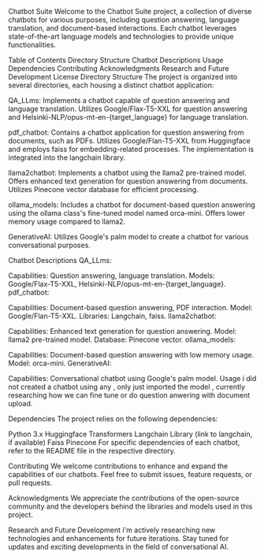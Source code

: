 Chatbot Suite
Welcome to the Chatbot Suite project, a collection of diverse chatbots for various purposes, including question answering, language translation, and document-based interactions. Each chatbot leverages state-of-the-art language models and technologies to provide unique functionalities.

Table of Contents
Directory Structure
Chatbot Descriptions
Usage
Dependencies
Contributing
Acknowledgments
Research and Future Development
License
Directory Structure
The project is organized into several directories, each housing a distinct chatbot application:

QA_LLms: Implements a chatbot capable of question answering and language translation. Utilizes Google/Flax-T5-XXL for question answering and Helsinki-NLP/opus-mt-en-{target_language} for language translation.

pdf_chatbot: Contains a chatbot application for question answering from documents, such as PDFs. Utilizes Google/Flan-T5-XXL from Huggingface and employs faiss for embedding-related processes. The implementation is integrated into the langchain library.

llama2chatbot: Implements a chatbot using the llama2 pre-trained model. Offers enhanced text generation for question answering from documents. Utilizes Pinecone vector database for efficient processing.

ollama_models: Includes a chatbot for document-based question answering using the ollama class's fine-tuned model named orca-mini. Offers lower memory usage compared to llama2.

GenerativeAI: Utilizes Google's palm model to create a chatbot for various conversational purposes.

Chatbot Descriptions
QA_LLms:

Capabilities: Question answering, language translation.
Models: Google/Flax-T5-XXL, Helsinki-NLP/opus-mt-en-{target_language}.
pdf_chatbot:

Capabilities: Document-based question answering, PDF interaction.
Model: Google/Flan-T5-XXL.
Libraries: Langchain, faiss.
llama2chatbot:

Capabilities: Enhanced text generation for question answering.
Model: llama2 pre-trained model.
Database: Pinecone vector.
ollama_models:

Capabilities: Document-based question answering with low memory usage.
Model: orca-mini.
GenerativeAI:

Capabilities: Conversational chatbot using Google's palm model.
Usage
i did not created a chatbot using any , only just imported the model , currently researching how we can fine tune or do question anwering with document upload.

Dependencies
The project relies on the following dependencies:

Python 3.x
Huggingface Transformers
Langchain Library (link to langchain, if available)
Faiss
Pinecone
For specific dependencies of each chatbot, refer to the README file in the respective directory.

Contributing
We welcome contributions to enhance and expand the capabilities of our chatbots. Feel free to submit issues, feature requests, or pull requests.

Acknowledgments
We appreciate the contributions of the open-source community and the developers behind the libraries and models used in this project.

Research and Future Development
i'm actively researching new technologies and enhancements for future iterations. Stay tuned for updates and exciting developments in the field of conversational AI.
